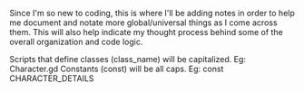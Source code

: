 Since I'm so new to coding, this is where I'll be adding notes in order to help me document and notate more global/universal things as I come across them. This will also help indicate my thought process behind some of the overall organization and code logic.

Scripts that define classes (class_name) will be capitalized. Eg: Character.gd
Constants (const) will be all caps. Eg: const CHARACTER_DETAILS
